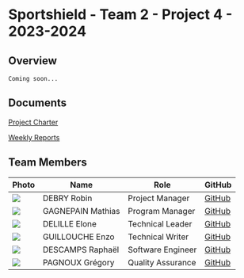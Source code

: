 # Sportshield - Team 2 - Project 4 - 2023-2024

## Overview

```log
Coming soon...
```

## Documents

[Project Charter](Documents/Management/projectCharter.md)<br>
<!-- [Functional Specifications]()<br>
[Technical Specifications](https://github.com/algosup/2023-2024-project-4-sportshield-team-2/Documents/technicalSpecifications.md)<br>
[User Manual](https://github.com/algosup/2023-2024-project-4-sportshield-team-2/Documents/userManual.md)<br>
[Test Plan](https://github.com/algosup/2023-2024-project-4-sportshield-team-2/Documents/testPlan.md)<br> -->
[Weekly Reports](Documents/Management/WeeklyReports/mainWeeklyReport.md)<br>

## Team Members

| Photo | Name | Role | GitHub |
|---|---|---|---|
| <img src="https://ca.slack-edge.com/T06NA42V4FN-U06MT3ZEBP1-g8dddf3c594e-64"> | DEBRY Robin | Project Manager | [GitHub](https://github.com/robin-debry) |
| <img src="https://ca.slack-edge.com/T06NA42V4FN-U06NA4GBKTN-g7986289d5c2-64"> | GAGNEPAIN Mathias | Program Manager | [GitHub](https://github.com/MathiasGagnepain) |
| <img src="https://ca.slack-edge.com/T06NA42V4FN-U06NWDSQ38Q-gd0f64565afd-64"> | DELILLE Elone | Technical Leader | [GitHub](https://github.com/HiNett) |
| <img src="https://ca.slack-edge.com/T06NA42V4FN-U06N7LH3KB4-g20f42d2a13d-64"> | GUILLOUCHE Enzo | Technical Writer | [GitHub](https://github.com/EnzoGuillouche) |
| <img src="https://ca.slack-edge.com/T06NA42V4FN-U06N7H57DA7-g10c7c642461-64"> | DESCAMPS Raphaël | Software Engineer | [GitHub](https://github.com/Raphaeldcp) |
| <img src="https://ca.slack-edge.com/T06NA42V4FN-U06N11QLUDU-g83dc41ed93a-64"> | PAGNOUX Grégory | Quality Assurance | [GitHub](https://github.com/Gregory-Pagnoux) |
